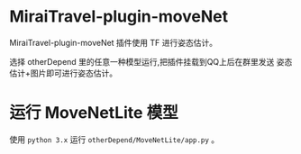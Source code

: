 # MiraiTravel-plugin-moveNet
MiraiTravel-plugin-moveNet 插件使用 TF 进行姿态估计。

选择 otherDepend 里的任意一种模型运行,把插件挂载到QQ上后在群里发送 姿态估计+图片即可进行姿态估计。

# 运行 MoveNetLite 模型
使用 ``python 3.x`` 运行 ``otherDepend/MoveNetLite/app.py`` 。

